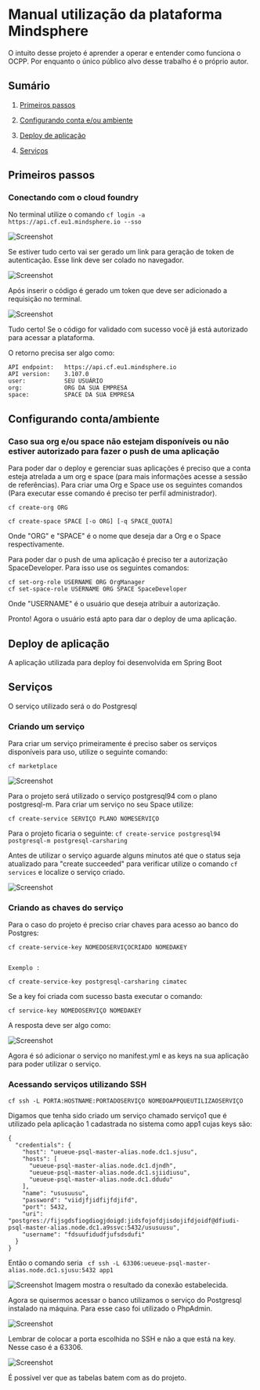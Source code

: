 <h1> Manual utilização da plataforma Mindsphere</h1>


O intuito desse projeto é aprender a operar e entender como funciona o OCPP. Por enquanto o único público alvo desse trabalho é o próprio autor.

## Sumário


<ol>

<li> 

<a href="">Primeiros passos</a>

</li>

<li> 

<a href="">Configurando conta e/ou ambiente</a> </li>

<li> 

<a href="">Deploy de aplicação</a>

</li>

<li> 

<a href="">Serviços</a>

</li>

</ol>


<a id="breve"></a>
## Primeiros passos

### Conectando com o cloud foundry
No terminal utilize o comando ```` cf login -a https://api.cf.eu1.mindsphere.io --sso ````

![Screenshot](./img/mind1.PNG)

Se estiver tudo certo vai ser gerado um link para geração de token de autenticação. Esse link deve ser colado no navegador.

![Screenshot](./img/mind2.PNG)


Após inserir o código é gerado um token que deve ser adicionado a requisição no terminal.

![Screenshot](./img/mind5.PNG)

Tudo certo! Se o código for validado com sucesso você já está autorizado para acessar a plataforma.

O retorno precisa ser algo como:

````
API endpoint:   https://api.cf.eu1.mindsphere.io
API version:    3.107.0
user:           SEU USUÁRIO
org:            ORG DA SUA EMPRESA
space:          SPACE DA SUA EMPRESA
````





<a id="ambiente"></a>
## Configurando conta/ambiente

### Caso sua org e/ou space não estejam disponíveis ou não estiver autorizado para fazer o push de uma aplicação

Para poder dar o deploy e gerenciar suas aplicações é preciso que a conta esteja atrelada a um org e space (para mais informações acesse a sessão de referências).
Para criar uma Org e Space use os seguintes comandos (Para executar esse comando é preciso ter perfil administrador).

````
cf create-org ORG

cf create-space SPACE [-o ORG] [-q SPACE_QUOTA]

````

Onde "ORG" e "SPACE" é o nome que deseja dar a Org e o Space respectivamente.

Para poder dar o push de uma aplicação é preciso ter a autorização SpaceDeveloper. Para isso use os seguintes comandos:


````
cf set-org-role USERNAME ORG OrgManager
cf set-space-role USERNAME ORG SPACE SpaceDeveloper

````

Onde "USERNAME" é o usuário que deseja atribuir a autorização.

Pronto! Agora o usuário está apto para dar o deploy de uma aplicação.

<a id="deploy"></a>
## Deploy de aplicação

A aplicação utilizada para deploy foi desenvolvida em Spring Boot






<a id="services"></a>
## Serviços

O serviço utilizado será o do Postgresql

### Criando um serviço 

Para criar um serviço primeiramente é preciso saber os serviços disponíveis para uso, utilize o seguinte comando:

````
cf marketplace
````
![Screenshot](./img/mind6.PNG)

Para o projeto será utilizado o serviço postgresql94 com o plano postgresql-m. Para criar um serviço no seu Space utilize:

````
cf create-service SERVIÇO PLANO NOMESERVIÇO
````
Para o projeto ficaria o seguinte: ```` cf create-service postgresql94 postgresql-m postgresql-carsharing ````


Antes de utilizar o serviço aguarde alguns minutos até que o status seja atualizado para "create succeeded" para verificar utilize o comando ```` cf services ```` e localize o serviço criado.

![Screenshot](./img/mind10.PNG)


### Criando as chaves do serviço

Para o caso do projeto é preciso criar chaves para acesso ao banco do Postgres:

````
cf create-service-key NOMEDOSERVIÇOCRIADO NOMEDAKEY


Exemplo :

cf create-service-key postgresql-carsharing cimatec
````

Se a key foi criada com sucesso basta executar o comando:

````
cf service-key NOMEDOSERVIÇO NOMEDAKEY

````

A resposta deve ser algo como:

![Screenshot](./img/mind11.PNG)

Agora é só adicionar o serviço no manifest.yml e as keys na sua aplicação para poder utilizar o serviço.
### Acessando serviços utilizando SSH

````
cf ssh -L PORTA:HOSTNAME:PORTADOSERVIÇO NOMEDOAPPQUEUTILIZAOSERVIÇO

````    

Digamos que tenha sido criado um serviço chamado serviço1 que é utilizado pela aplicação 1 cadastrada no sistema como app1 cujas keys são:

````
{
  "credentials": {
    "host": "ueueue-psql-master-alias.node.dc1.sjusu",
    "hosts": [
      "ueueue-psql-master-alias.node.dc1.djndh",
      "ueueue-psql-master-alias.node.dc1.sjiidiusu",
      "ueueue-psql-master-alias.node.dc1.ddudu"
    ],
    "name": "ususuusu",
    "password": "viidjfjidfijfdjifd",
    "port": 5432,
    "uri": "postgres://fijsgdsfiogdiogjdoigd:jidsfojofdjisdojifdjoidf@dfiudi-psql-master-alias.node.dc1.a9ssvc:5432/ususuusu",
    "username": "fdsuufidudfjufsdsdufi"
  }
}

````

Então o comando seria ```` cf ssh -L 63306:ueueue-psql-master-alias.node.dc1.sjusu:5432 app1````

![Screenshot](./img/mind12.PNG)
Imagem mostra o resultado da conexão estabelecida.

Agora se quisermos acessar o banco utilizamos o serviço do Postgresql instalado na máquina. Para esse caso foi utilizado o PhpAdmin.


![Screenshot](./img/mind13.PNG)

Lembrar de colocar a porta escolhida no SSH e não a que está na key. Nesse caso é a 63306.



![Screenshot](./img/mind14.PNG)

É possível ver que as tabelas batem com as do projeto.






















